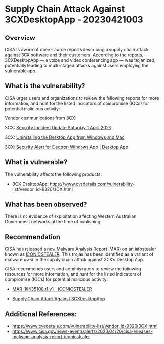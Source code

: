 # Supply Chain Attack Against 3CXDesktopApp - 20230421003

## Overview
CISA is aware of open-source reports describing a supply chain attack against 3CX software and their customers. According to the reports, 3CXDesktopApp — a voice and video conferencing app — was trojanized, potentially leading to multi-staged attacks against users employing the vulnerable app.


## What is the vulnerability?
CISA urges users and organizations to review the following reports for more information, and hunt for the listed indicators of compromise (IOCs) for potential malicious activity:

Vendor communications from 3CX:

3CX: [Security Incident Update Saturday 1 April 2023](https://www.3cx.com/blog/news/security-incident-updates/)

3CX: [Uninstalling the Desktop App from Windows and Mac](https://www.3cx.com/blog/news/uninstalling-the-desktop-app/)

3CX: [Security Alert for Electron Windows App | Desktop App](https://www.3cx.com/blog/news/desktopapp-security-alert/)



## What is vulnerable? 
The vulnerability affects the following products:
- 3CX DesktopApp: https://www.cvedetails.com/vulnerability-list/vendor_id-9320/3CX.html

## What has been observed?
There is no evidence of exploitation affecting Western Australian Government networks at the time of publishing.

## Recommendation
 CISA has released a new Malware Analysis Report (MAR) on an infostealer known as [ICONICSTEALER](https://www.cisa.gov/news-events/analysis-reports/ar23-110a). This trojan has been identified as a variant of malware used in the supply chain attack against 3CX’s Desktop App.

 CISA recommends users and administrators to review the following resources for more information, and hunt for the listed indicators of compromise (IOCs) for potential malicious activity:

 - [MAR-10435108.r1.v1 – ICONICSTEALER](https://www.cisa.gov/news-events/analysis-reports/ar23-110a)

 - [Supply Chain Attack Against 3CXDesktopApp](https://www.cisa.gov/news-events/alerts/2023/03/30/supply-chain-attack-against-3cxdesktopapp)



## Additional References:
- https://www.cvedetails.com/vulnerability-list/vendor_id-9320/3CX.html
- https://www.cisa.gov/news-events/alerts/2023/04/20/cisa-releases-malware-analysis-report-iconicstealer
